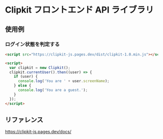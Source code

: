 # Clipkit フロントエンド API ライブラリ

## 使用例

### ログイン状態を判定する

```html
<script src="https://clipkit-js.pages.dev/dist/clipkit-1.0.min.js"></script>

<script>
  var clipkit = new Clipkit();
  clipkit.currentUser().then((user) => {
    if (user) {
      console.log('You are ' + user.screenName);
    } else {
      console.log('You are a guest.');
    }
  });
</script>
```

## リファレンス

https://clipkit-js.pages.dev/docs/
